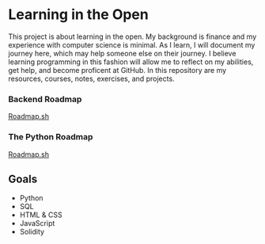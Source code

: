 # Learning in the Open

This project is about learning in the open. My background is finance and my experience with computer science is minimal. As I learn, I will document my journey here, which may help someone else on their journey. I believe learning programming in this fashion will allow me to reflect on my abilities, get help, and become proficent at GitHub.
In this repository are my resources, courses, notes, exercises, and projects.

### Backend Roadmap
[Roadmap.sh](https://roadmap.sh/backend)

### The Python Roadmap
[Roadmap.sh](https://roadmap.sh/roadmaps/python.png)

## Goals
- Python
- SQL
- HTML & CSS
- JavaScript
- Solidity
